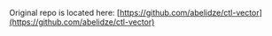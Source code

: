 Original repo is located here: [https://github.com/abelidze/ctl-vector](https://github.com/abelidze/ctl-vector)

